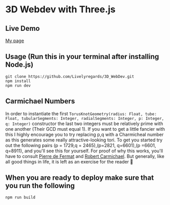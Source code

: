 # 3D Webdev with Three.js


## Live Demo
<a href = "https://drewr.org/" target = "_blank"> My page </a>

## Usage (Run this in your terminal after installing Node.js)

```
git clone https://github.com/Livelyregards/3D_WebDev.git
npm install
npm run dev
```

## Carmichael Numbers
In order to instantiate the first `TorusKnotGeometry(radius: Float, tube: Float, tubularSegments: Integer, radialSegments: Integer, p: Integer, q: Integer)` constructor the last two integers must be relatively prime with one another (Their GCD must equal 1). If you want to get a little fancier with this I highly encourage you to try replacing p,q with a Charmicheal number as this generates some really attractive-looking tori. To get you started try out the following pairs (p = 1729,q = 2465),(p=2821, q=6601),(p =6601, q=8911), and you'll see this for yourself. For proof of why this works, you'll have to consult <a href = "https://en.wikipedia.org/wiki/Fermat_pseudoprime">Pierre de Fermat</a> and <a href ="https://en.wikipedia.org/wiki/Carmichael_number">Robert Carmichael</a>. But generally, like all good things in life, it is left as an exercise for the reader 🙂

## When you are ready to deploy make sure that you run the following

```
npm run build 

```
